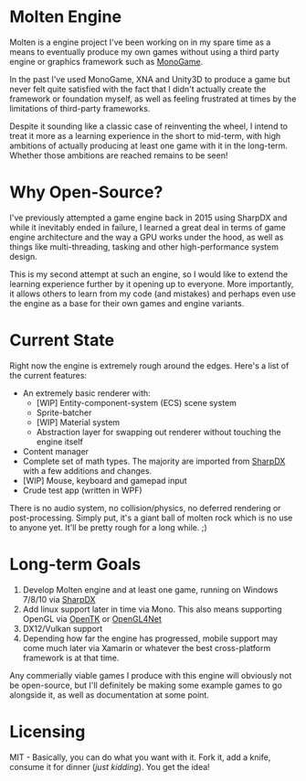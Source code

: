 # Molten Engine
Molten is a engine project I've been working on in my spare time as a means to eventually produce my own games without using a third party engine or graphics framework such as [MonoGame](http://monogame.net).

In the past I've used MonoGame, XNA and Unity3D to produce a game but never felt quite satisfied with the fact that I didn't actually create the framework or foundation myself, as well as feeling frustrated at times by the limitations of third-party frameworks.

Despite it sounding like a classic case of reinventing the wheel, I intend to treat it more as a learning experience in the short to mid-term, with high ambitions of actually producing at least one game with it in the long-term. Whether those ambitions are reached remains to be seen!

# Why Open-Source?
I've previously attempted a game engine back in 2015 using SharpDX and while it inevitably ended in failure, I learned a great deal in terms of game engine architecture and the way a GPU works under the hood, as well as things like multi-threading, tasking and other high-performance system design.

This is my second attempt at such an engine, so I would like to extend the learning experience further by it opening up to everyone. More importantly, it allows others to learn from my code (and mistakes) and perhaps even use the engine as a base for their own games and engine variants.

# Current State
Right now the engine is extremely rough around the edges. Here's a list of the current features:
  * An extremely basic renderer with:
    * [WIP] Entity-component-system (ECS) scene system
    * Sprite-batcher
    * [WIP] Material system
    * Abstraction layer for swapping out renderer without touching the engine itself
  * Content manager
  * Complete set of math types. The majority are imported from [SharpDX](https://github.com/sharpdx/SharpDX) with a few additions and changes.
  * [WIP] Mouse, keyboard and gamepad input
  * Crude test app (written in WPF)
  
There is no audio system, no collision/physics, no deferred rendering or post-processing.
Simply put, it's a giant ball of molten rock which is no use to anyone yet. It'll be pretty rough for a long while. ;)
  
  
# Long-term Goals
  1. Develop Molten engine and at least one game, running on Windows 7/8/10 via [SharpDX](http://sharpdx.org)
  2. Add linux support later in time via Mono. This also means supporting OpenGL via [OpenTK](https://opentk.github.io/) or [OpenGL4Net](https://sourceforge.net/projects/ogl4net/)
  3. DX12/Vulkan support
  4. Depending how far the engine has progressed, mobile support may come much later via Xamarin or whatever the best cross-platform framework is at that time.

Any commerially viable games I produce with this engine will obviously not be open-source, but I'll definitely be making some example games to go alongside it, as well as documentation at some point.

# Licensing
MIT - Basically, you can do what you want with it. Fork it, add a knife, consume it for dinner (*just kidding*). You get the idea!
